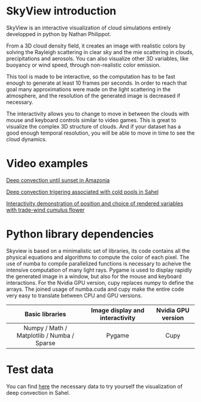 # SkyView introduction
SkyView is an interactive visualization of cloud simulations entirely developped in python by Nathan Philippot.

From a 3D cloud density field, it creates an image with realistic colors by solving the Rayleigh scattering in clear sky and the mie scattering in clouds, precipitations and aerosols. You can also visualize other 3D variables, like buoyancy or wind speed, through non-realistic color emission.

This tool is made to be interactive, so the computation has to be fast enough to generate at least 10 frames per seconds. In order to reach that goal many approximations were made on the light scattering in the atmosphere, and the resolution of the generated image is decreased if necessary.

The interactivity allows you to change to move in between the clouds with mouse and keyboard controls similar to video games. This is great to visualize the complex 3D structure of clouds. And if your dataset has a good enough temporal resolution, you will be able to move in time to see the cloud dynamics.

# Video examples  #
    
  [Deep convection until sunset in Amazonia](https://drive.google.com/file/d/1nJelobFSQzIRwt9R8iHG8ormK9alGMrg/view?usp=drive_link "Google drive video")
  
  [Deep convection trigering associated with cold pools in Sahel](https://drive.google.com/file/d/1hiBYLPH4hDkfJNmti3YEQNSFoRb3EAGX/view?usp=drive_link "Google drive video")
  
  [Interactivity demonstration of position and choice of rendered variables with trade-wind cumulus flower](https://drive.google.com/file/d/1h5e0rkSSPvGsMEhlYP2hf5uhiO9LCHT8/view?usp=drive_link "Google drive video")

# Python library dependencies #
Skyview is based on a minimalistic set of libraries, its code contains all the physical equations and algorithms to compute the color of each pixel. The use of numba to compile parallelized functions is necessary to acheive the intensive computation of many light rays. Pygame is used to display rapidly the generated image in a window, but also for the mouse and keyboard interactions. For the Nvidia GPU version, cupy replaces numpy to define the arrays. The joined usage of numba.cuda and cupy make the entire code very easy to translate between CPU and GPU versions.

Basic libraries | Image display and interactivity | Nvidia GPU version
| :---: | :---: | :---:
Numpy / Math / Matplotlib / Numba / Sparse | Pygame | Cupy

# Test data #
You can find [here](https://drive.google.com/drive/folders/1PQILyCeWVIgYhhGUAsEpvhwg1h40r3gw?usp=drive_link "google drive folder") the necessary data to try yourself the visualization of deep convection in Sahel.
